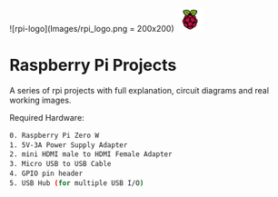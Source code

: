![rpi-logo](Images/rpi_logo.png = 200x200)
<img src="Images/rpi_logo.png" width="48">
# Raspberry Pi Projects
A series of rpi projects with full explanation, circuit diagrams and real working images.

Required Hardware:
```sh
0. Raspberry Pi Zero W
1. 5V-3A Power Supply Adapter
2. mini HDMI male to HDMI Female Adapter
3. Micro USB to USB Cable
4. GPIO pin header
5. USB Hub (for multiple USB I/O)
```
